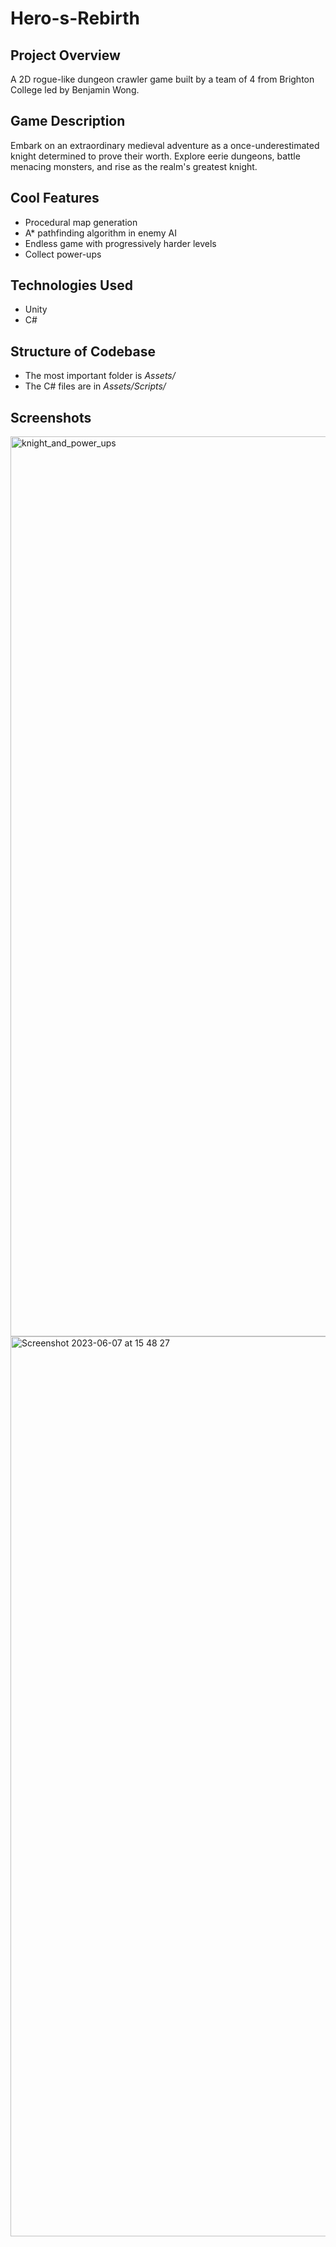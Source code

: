 # Hero-s-Rebirth

## Project Overview
A 2D rogue-like dungeon crawler game built by a team of 4 from Brighton College led by Benjamin Wong. 

## Game Description
Embark on an extraordinary medieval adventure as a once-underestimated knight determined to prove their worth. Explore eerie dungeons, battle menacing monsters, and rise as the realm's greatest knight.

## Cool Features
- Procedural map generation
- A* pathfinding algorithm in enemy AI
- Endless game with progressively harder levels
- Collect power-ups

## Technologies Used
- Unity
- C#

## Structure of Codebase
- The most important folder is *Assets/*
- The C# files are in *Assets/Scripts/*


## Screenshots
<img width="1440" alt="knight_and_power_ups" src="https://github.com/benbenwsh/Hero-s-Rebirth/assets/38101123/6c2f4e46-c19e-44f2-8cc4-af33367596e2">
<img width="1440" alt="Screenshot 2023-06-07 at 15 48 27" src="https://github.com/benbenwsh/Hero-s-Rebirth/assets/38101123/fdc0f749-5fdd-4599-abda-c1963faf8c26">
